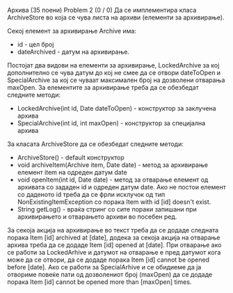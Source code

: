 Архива (35 поени) Problem 2 (0 / 0)
Да се имплементира класа ArchiveStore во која се чува листа на архиви (елементи за архивирање).

Секој елемент за архивирање Archive има:

- id - цел број
- dateArchived - датум на архивирање.

Постојат два видови на елементи за архивирање, LockedArchive за кој дополнително се чува датум до кој не смее да се отвори dateToOpen и SpecialArchive за кој се чуваат максимален број на дозволени отварања maxOpen. За елементите за архивирање треба да се обезбедат следните методи:

- LockedArchive(int id, Date dateToOpen) - конструктор за заклучена архива
- SpecialArchive(int id, int maxOpen) - конструктор за специјална архива

За класата ArchiveStore да се обезбедат следните методи:

- ArchiveStore() - default конструктор
- void archiveItem(Archive item, Date date) - метод за архивирање елемент item на одреден датум date
- void openItem(int id, Date date) - метод за отварање елемент од архивата со зададен id и одреден датум date. Ако не постои елемент со даденото id треба да се фрли исклучок од тип NonExistingItemException со порака Item with id [id] doesn't exist.
- String getLog() - враќа стринг со сите пораки запишани при архивирањето и отварањето архиви во посебен ред.

За секоја акција на архивирање во текст треба да се додаде следната порака Item [id] archived at [date], додека за секоја акција на отварање архива треба да се додаде Item [id] opened at [date]. При отварање ако се работи за LockedArhive и датумот на отварање е пред датумот кога може да се отвори, да се додаде порака Item [id] cannot be opened before [date]. Ако се работи за SpecialArhive и се обидиеме да ја отвориме повеќе пати од дозволениот број (maxOpen) да се додаде порака Item [id] cannot be opened more than [maxOpen] times.